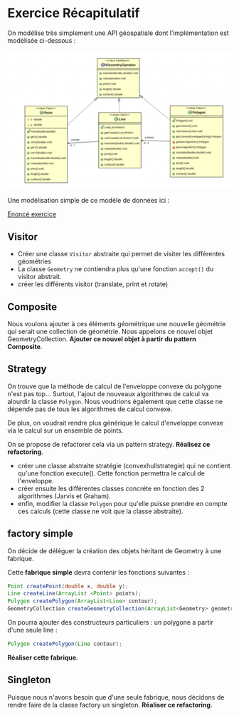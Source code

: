 # Exercice Récapitulatif

On modélise très simplement une API géospatiale dont l’implémentation est modélisée ci-dessous :

![MD](./exo_recap.png)

Une modélisation simple de ce modèle de données ici :

[Enoncé exercice](./Exo_visitor_ennonce)

## Visitor

* Créer une classe ```Visitor``` abstraite qui permet de visiter les différentes géométries
* La classe ```Geometry``` ne contiendra plus qu'une fonction ```accept()``` du visitor abstrait.
* créer les différents visitor (translate, print et rotate)

## Composite

Nous voulons ajouter à ces éléments géométrique une nouvelle géométrie qui serait une collection de géométrie. Nous appelons ce nouvel objet GeometryCollection. **Ajouter ce nouvel objet à partir du pattern Composite**.

## Strategy

On trouve que la méthode de calcul de l'enveloppe convexe du polygone n'est pas top... Surtout, l'ajout de nouveaux algorithmes de calcul va alourdir la classe ```Polygon```. Nous voudrions également que cette classe ne dépende pas de tous les algorithmes de calcul convexe.

De plus, on voudrait rendre plus générique le calcul d'enveloppe convexe via le calcul sur un ensemble de points.

On se propose de refactorer cela via un pattern strategy. **Réalisez ce refactoring**.

* créer une classe abstraite stratégie (convexhullstrategie) qui ne contient qu'une fonction execute(). Cette fonction permettra le calcul de l'enveloppe.
* créer ensuite les différentes classes concréte en fonction des 2 algorithmes (Jarvis et Graham).
* enfin, modifier la classe ```Polygon``` pour qu'elle puisse prendre en compte ces calculs (cette classe ne voit que la classe abstraite).

## factory simple

On décide de déléguer la création des objets héritant de Geometry à une fabrique.

Cette **fabrique simple** devra contenir les fonctions suivantes :

```Java
Point createPoint(double x, double y);
Line createLine(ArrayList <Point> points);
Polygon createPolygon(ArrayList<Line> contour);
GeometryCollection createGeometryCollection(ArrayList<Geometry> geometries);
```

On pourra ajouter des constructeurs particuliers : un polygone a partir d'une seule line :

```java
Polygon createPolygon(Line contour);
```

**Réaliser cette fabrique**.

## Singleton

Puisque nous n'avons besoin que d'une seule fabrique, nous décidons de rendre faire de la classe factory un singleton. **Réaliser ce refactoring**.
